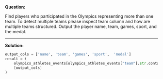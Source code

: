 **Question:**

Find players who participated in the Olympics representing more than one team. To detect multiple teams please inspect team column and how are multiple teams structured.
Output the player name, team, games, sport, and the medal.

-------------------------------------------------------------------
**Solution:**
```python
output_cols = ['name', 'team', 'games', 'sport',  'medal']
result = (
    olympics_athletes_events[olympics_athletes_events["team"].str.contains("/")]
    [output_cols]
)
```